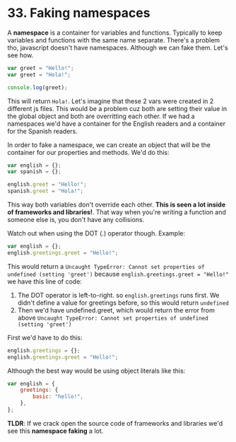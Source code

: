 # 33. Faking namespaces

A **namespace** is a container for variables and functions. Typically to keep variables and functions with the same name separate. There's a problem tho, javascript doesn't have namespaces. Although we can fake them. Let's see how.

```js
var greet = "Hello!";
var greet = "Hola!";

console.log(greet);
```

This will return `Hola!`. Let's imagine that these 2 vars were created in 2 different js files. This would be a problem cuz both are setting their value in the global object and both are overritting each other. If we had a namespaces we'd have a container for the English readers and a container for the Spanish readers.

In order to fake a namespace, we can create an object that will be the container for our properties and methods. We'd do this:

```js
var english = {};
var spanish = {};

english.greet = "Hello!";
spanish.greet = "Hola!";
```

This way both variables don't override each other. **This is seen a lot inside of frameworks and libraries!**. That way when you're writing a function and someone else is, you don't have any collisions.

Watch out when using the DOT (.) operator though. Example:

```js
var english = {};
english.greetings.greet = "Hello!";
```

This would return a `Uncaught TypeError: Cannot set properties of undefined (setting 'greet')` because `english.greetings.greet = "Hello!"` we have this line of code:

1. The DOT operator is left-to-right. so `english.greetings` runs first. We didn't define a value for greetings before, so this would return `undefined`
2. Then we'd have undefined.greet, which would return the error from above `Uncaught TypeError: Cannot set properties of undefined (setting 'greet')`

First we'd have to do this:

```js
english.greetings = {};
english.greetings.greet = "Hello!";
```

Although the best way would be using object literals like this:

```js
var english = {
    greetings: {
        basic: "hello!",
    },
};
```

**TLDR**: If we crack open the source code of frameworks and libraries we'd see this **namespace faking** a lot.
